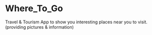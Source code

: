 # Where_To_Go
Travel &amp; Tourism App to show you interesting places near you to visit. (providing pictures &amp; information)
